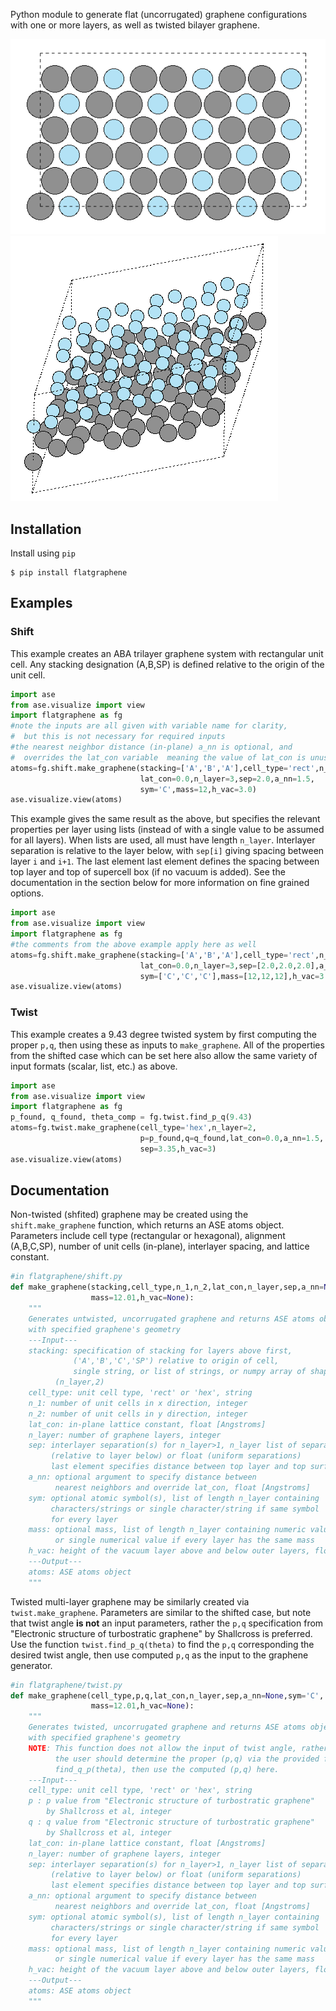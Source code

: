 
Python module to generate flat (uncorrugated) graphene configurations with one or more layers, as well as twisted bilayer graphene.

![](https://github.com/Johnson-Research-Group/flat-graphene/blob/master/images/shifted_image.png?raw=true) ![](https://github.com/Johnson-Research-Group/flat-graphene/blob/master/images/twisted_image.png?raw=true)

## Installation
Install using `pip`
```
$ pip install flatgraphene
```


## Examples

### Shift
This example creates an ABA trilayer graphene system with rectangular unit cell.
Any stacking designation (A,B,SP) is defined relative to the origin of the unit cell.
```python
import ase
from ase.visualize import view
import flatgraphene as fg
#note the inputs are all given with variable name for clarity,
#  but this is not necessary for required inputs
#the nearest neighbor distance (in-plane) a_nn is optional, and
#  overrides the lat_con variable  meaning the value of lat_con is unused
atoms=fg.shift.make_graphene(stacking=['A','B','A'],cell_type='rect',n_1=3,n_2=3,
                             lat_con=0.0,n_layer=3,sep=2.0,a_nn=1.5,
                             sym='C',mass=12,h_vac=3.0)
ase.visualize.view(atoms)
```

This example gives the same result as the above, but specifies the relevant properties per layer using lists (instead of with a single value to be assumed for all layers).
When lists are used, all must have length `n_layer`.
Interlayer separation is relative to the layer below, with `sep[i]` giving spacing between layer `i` and `i+1`.
The last element last element defines the spacing between top layer and top of supercell box (if no vacuum is added).
See the documentation in the section below for more information on fine grained options.

```python
import ase
from ase.visualize import view
import flatgraphene as fg
#the comments from the above example apply here as well
atoms=fg.shift.make_graphene(stacking=['A','B','A'],cell_type='rect',n_1=3,n_2=3,
                             lat_con=0.0,n_layer=3,sep=[2.0,2.0,2.0],a_nn=1.5,
                             sym=['C','C','C'],mass=[12,12,12],h_vac=3.0)
ase.visualize.view(atoms)
```

### Twist
This example creates a 9.43 degree twisted system by first computing the proper `p,q`, then using these as inputs to `make_graphene`.
All of the properties from the shifted case which can be set here also allow the same variety of input formats (scalar, list, etc.) as above.
```python
import ase
from ase.visualize import view
import flatgraphene as fg
p_found, q_found, theta_comp = fg.twist.find_p_q(9.43)
atoms=fg.twist.make_graphene(cell_type='hex',n_layer=2,
                             p=p_found,q=q_found,lat_con=0.0,a_nn=1.5,
                             sep=3.35,h_vac=3)
ase.visualize.view(atoms)
```


## Documentation
Non-twisted (shfited) graphene may be created using the `shift.make_graphene` function, which returns an ASE atoms object.
Parameters include cell type (rectangular or hexagonal), alignment (A,B,C,SP), number of unit cells (in-plane), interlayer spacing, and lattice constant.

```python
#in flatgraphene/shift.py
def make_graphene(stacking,cell_type,n_1,n_2,lat_con,n_layer,sep,a_nn=None,sym='C',
                  mass=12.01,h_vac=None):
    """
    Generates untwisted, uncorrugated graphene and returns ASE atoms object
    with specified graphene's geometry
    ---Input---
    stacking: specification of stacking for layers above first,
              ('A','B','C','SP') relative to origin of cell, 
              single string, or list of strings, or numpy array of shape
	      (n_layer,2)
    cell_type: unit cell type, 'rect' or 'hex', string
    n_1: number of unit cells in x direction, integer
    n_2: number of unit cells in y direction, integer
    lat_con: in-plane lattice constant, float [Angstroms]
    n_layer: number of graphene layers, integer
    sep: interlayer separation(s) for n_layer>1, n_layer list of separations
         (relative to layer below) or float (uniform separations)
         last element specifies distance between top layer and top surface of box
    a_nn: optional argument to specify distance between
          nearest neighbors and override lat_con, float [Angstroms]
    sym: optional atomic symbol(s), list of length n_layer containing
         characters/strings or single character/string if same symbol
         for every layer
    mass: optional mass, list of length n_layer containing numeric values
          or single numerical value if every layer has the same mass
    h_vac: height of the vacuum layer above and below outer layers, float [Angstroms]
    ---Output---
    atoms: ASE atoms object
    """
```

Twisted multi-layer graphene may be similarly created via `twist.make_graphene`.
Parameters are similar to the shifted case, but note that twist angle **is not** an input parameters, rather the `p,q` specification from "Electronic structure of turbostratic graphene" by Shallcross is preferred.
Use the function `twist.find_p_q(theta)` to find the `p,q` corresponding the desired twist angle, then use computed `p,q` as the input to the graphene generator.

```python
#in flatgraphene/twist.py
def make_graphene(cell_type,p,q,lat_con,n_layer,sep,a_nn=None,sym='C',
                  mass=12.01,h_vac=None):
    """
    Generates twisted, uncorrugated graphene and returns ASE atoms object
    with specified graphene's geometry
    NOTE: This function does not allow the input of twist angle, rather
          the user should determine the proper (p,q) via the provided function
          find_q_p(theta), then use the computed (p,q) here.
    ---Input---
    cell_type: unit cell type, 'rect' or 'hex', string
    p : p value from "Electronic structure of turbostratic graphene"
        by Shallcross et al, integer 
    q : q value from "Electronic structure of turbostratic graphene"
        by Shallcross et al, integer 
    lat_con: in-plane lattice constant, float [Angstroms]
    n_layer: number of graphene layers, integer
    sep: interlayer separation(s) for n_layer>1, n_layer list of separations
         (relative to layer below) or float (uniform separations)
         last element specifies distance between top layer and top surface of box
    a_nn: optional argument to specify distance between
          nearest neighbors and override lat_con, float [Angstroms]
    sym: optional atomic symbol(s), list of length n_layer containing
         characters/strings or single character/string if same symbol
         for every layer
    mass: optional mass, list of length n_layer containing numeric values
          or single numerical value if every layer has the same mass
    h_vac: height of the vacuum layer above and below outer layers, float [Angstroms]
    ---Output---
    atoms: ASE atoms object
    """
```

